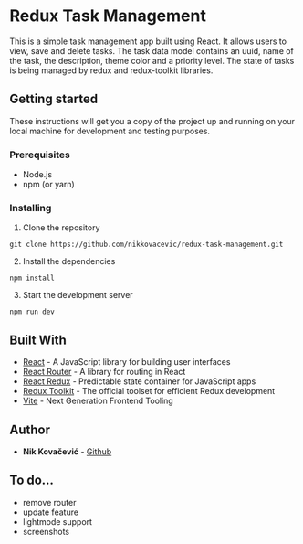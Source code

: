 # Redux Task Management

This is a simple task management app built using React. It allows users to view, save and delete tasks. The task data model contains an uuid, name of the task, the description, theme color and a priority level. The state of tasks is being managed by redux and redux-toolkit libraries.

## Getting started

These instructions will get you a copy of the project up and running on your local machine for development and testing purposes.

### Prerequisites

- Node.js
- npm (or yarn)

### Installing

1. Clone the repository

`git clone https://github.com/nikkovacevic/redux-task-management.git`

2. Install the dependencies

`npm install`

3. Start the development server

`npm run dev`

## Built With

- [React](https://reactjs.org/) - A JavaScript library for building user interfaces
- [React Router](https://reactrouter.com/) - A library for routing in React
- [React Redux](https://redux.js.org/) - Predictable state container for JavaScript apps
- [Redux Toolkit](https://redux-toolkit.js.org/) - The official toolset for efficient Redux development
- [Vite](https://vitejs.dev/) - Next Generation Frontend Tooling

## Author

- **Nik Kovačević** - [Github](https://github.com/nikkovacevic)

## To do...

- remove router
- update feature
- lightmode support
- screenshots

